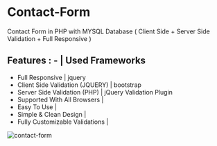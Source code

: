 # Contact-Form
Contact Form in PHP with MYSQL Database ( Client Side + Server Side Validation + Full Responsive )

## Features : -                          |     Used Frameworks
* Full Responsive                        |     jquery
* Client Side Validation (JQUERY)        |     bootstrap
* Server Side Validation (PHP)           |     jQuery Validation Plugin
* Supported With All Browsers            |
* Easy To Use                            |
* Simple & Clean Design                  |
* Fully Customizable Validations         |



![contact-form](https://user-images.githubusercontent.com/26626045/58406528-0c4d8e80-8027-11e9-9126-6cb0456431dd.jpg)

